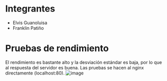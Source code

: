 # Integrantes
- Elvis Guanoluisa
- Franklin Patiño

# Pruebas de rendimiento
El rendimiento es bastante alto y la desviación estándar es baja, por lo que al respuesta del servidor es buena. Las pruebas se hacen al nginx directamente (localhost:80).
![image](https://github.com/elvissoide/Proyecto_Distribuidas/assets/97325189/ed8f89b6-f635-4a21-a22d-2d38967056e4)
